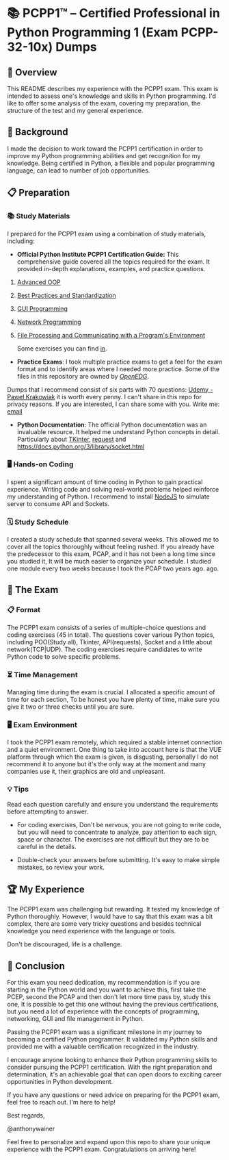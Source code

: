 # 📚 PCPP1™ – Certified Professional in Python Programming 1 (Exam PCPP-32-10x) Dumps

## 🌟 Overview

This README describes my experience with the PCPP1 exam. This exam is intended to assess one's
knowledge and skills in Python programming. I'd like to offer some analysis of the exam, covering my preparation, the
structure of the test and my general experience.

## 📖 Background

I made the decision to work toward the PCPP1 certification in order to improve my Python programming abilities and
get recognition for my knowledge. Being certified in Python, a flexible and popular programming language, can lead to
number of job opportunities.

## 📋 Preparation

### 📚 Study Materials

I prepared for the PCPP1 exam using a combination of study materials, including:

* **Official Python Institute PCPP1 Certification Guide:** This comprehensive guide covered all the topics required for
  the exam. It provided in-depth explanations, examples, and practice questions.

1) [Advanced OOP](https://edube.org/study/pcpp1-1)
1) [Best Practices and Standardization](https://edube.org/study/pcpp1-2)
1) [GUI Programming](https://edube.org/study/pcpp1-2)
1) [Network Programming](https://edube.org/study/pcpp1-3)
1) [File Processing and Communicating with a Program's Environment](https://edube.org/study/pcpp1-4)

   Some exercises you can find [in](src/exercices).

* **Practice Exams**:
  I took multiple practice exams to get a feel for the exam format and to identify areas where I needed more practice.
  Some of the files in this repository are owned by [*OpenEDG*](dumps/1.%20POO.md).

Dumps that I recommend consist of six parts with 70 questions: [Udemy - Paweł Krakowiak](https://www.udemy.com/course/pcpp1-certified-professional-in-python-programming/) it is
worth every penny. I can't share in this repo for privacy reasons.
If you are interested, I can share some with you. Write me: [email](awainerc@gmail.com)

* **Python Documentation**:
  The official Python documentation was an invaluable resource. It helped me understand Python concepts in detail.
  Particularly
  about [TKinter](https://docs.python.org/3/library/tk.html), [request](https://requests.readthedocs.io/en/latest/)
  and https://docs.python.org/3/library/socket.html

### 🖥️ **Hands-on Coding**

I spent a significant amount of time coding in Python to gain practical experience. Writing code and solving
real-world problems helped reinforce my understanding of Python.
I recommend to install [NodeJS](https://nodejs.org/en/download) to simulate server to consume API and Sockets.

### 🗓️ **Study Schedule**

I created a study schedule that spanned several weeks. This allowed me to cover all the topics thoroughly without
feeling rushed.
If you already have the predecessor to this exam, PCAP, and it has not been a long time since you studied it,
It will be much easier to organize your schedule. I studied one module every two weeks because I took the PCAP two years ago.
ago.

## 📝 The Exam

### 📋 Format

The PCPP1 exam consists of a series of multiple-choice questions and coding exercises (45 in total). The questions cover
various Python topics, including POO(Study all), Tkinter, API(requests), Socket and a little about network(TCP|UDP). The
coding exercises require candidates to write Python code to solve specific problems.

### ⏳ Time Management

Managing time during the exam is crucial. I allocated a specific amount of time for each section, To be honest you have
plenty of time, make sure you give it two or three checks until you are sure.

### 🖥️ Exam Environment

I took the PCPP1 exam remotely, which required a stable internet connection and a quiet environment. One thing to take
into account here is that the VUE platform through which the exam is given, is disgusting, personally I do not recommend
it to anyone but it's the only way at the moment and many companies use it, their graphics are old and unpleasant.

### 💡 Tips

Read each question carefully and ensure you understand the requirements before attempting to answer.

* For coding exercises, Don't be nervous, you are not going to write code, but you will need to concentrate to analyze,
  pay attention to each sign, space or character. The exercises are not difficult but they are to be careful in the
  details.

* Double-check your answers before submitting. It's easy to make simple mistakes, so review your work.

## 🏆 My Experience

The PCPP1 exam was challenging but rewarding. It tested my knowledge of Python thoroughly. However, I would have to say
that this exam was a bit complex, there are some very tricky questions and besides technical knowledge you need
experience with the language or tools.

Don't be discouraged, life is a challenge.

## 🎉 Conclusion

For this exam you need dedication, my recommendation is if you are starting in the Python world and you want to achieve
this, first take the PCEP, second the PCAP and then don't let more time pass by, study this one,
It is possible to get this one without having the previous certifications, but you need a lot of experience with the
concepts of programming, networking, GUI and file management in Python.

Passing the PCPP1 exam was a significant milestone in my journey to becoming a certified Python programmer. It validated
my Python skills and provided me with a valuable certification recognized in the industry.

I encourage anyone looking to enhance their Python programming skills to consider pursuing the PCPP1 certification. With
the right preparation and determination, it's an achievable goal that can open doors to exciting career opportunities in
Python development.

If you have any questions or need advice on preparing for the PCPP1 exam, feel free to reach out. I'm here to help!

Best regards,

@anthonywainer

Feel free to personalize and expand upon this repo to share your unique experience with the PCPP1 exam. Congratulations
on arriving here!
